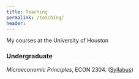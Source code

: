 ```yaml
---
title: Teaching
permalink: /teaching/
header:
---
```


My courses at the University of Houston

### Undergraduate

*Microeconomic Principles*, ECON 2304. ([Syllabus](/ECON2304/ECON2304_Summer2021_Syllabus.pdf))

